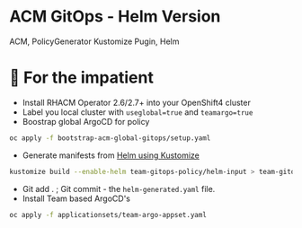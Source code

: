 # ACM GitOps - Helm Version

ACM, PolicyGenerator Kustomize Pugin, Helm

# 🤠 For the impatient

- Install RHACM Operator 2.6/2.7+ into your OpenShift4 cluster
- Label you local cluster with `useglobal=true` and `teamargo=true`
- Boostrap global ArgoCD for policy

```bash
oc apply -f bootstrap-acm-global-gitops/setup.yaml
```

- Generate manifests from [Helm using Kustomize](https://github.com/kubernetes-sigs/kustomize/blob/master/examples/chart.md)

```bash
kustomize build --enable-helm team-gitops-policy/helm-input > team-gitops-policy/generator-input/helm-generated.yaml
```

- Git add . ; Git commit - the `helm-generated.yaml` file.
- Install Team based ArgoCD's

```bash
oc apply -f applicationsets/team-argo-appset.yaml
```
